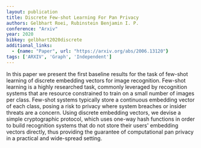 ```yaml
---
layout: publication
title: Discrete Few-shot Learning For Pan Privacy
authors: Gelbhart Roei, Rubinstein Benjamin I. P.
conference: "Arxiv"
year: 2020
bibkey: gelbhart2020discrete
additional_links:
  - {name: "Paper", url: "https://arxiv.org/abs/2006.13120"}
tags: ['ARXIV', 'Graph', 'Independent']
---
```

In this paper we present the first baseline results for the task of few-shot learning of discrete embedding vectors for image recognition. Few-shot learning is a highly researched task, commonly leveraged by recognition systems that are resource constrained to train on a small number of images per class. Few-shot systems typically store a continuous embedding vector of each class, posing a risk to privacy where system breaches or insider threats are a concern. Using discrete embedding vectors, we devise a simple cryptographic protocol, which uses one-way hash functions in order to build recognition systems that do not store their users' embedding vectors directly, thus providing the guarantee of computational pan privacy in a practical and wide-spread setting.
